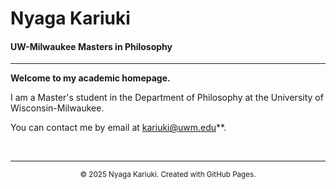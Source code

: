 # Nyaga Kariuki
#### UW-Milwaukee Masters in Philosophy

---

<!-- <img src="./your-photo.jpg" alt="A professional headshot of Nyaga Kariuki" width="250" align="left" style="margin-right: 20px; border-radius: 8px;"/> -->

**Welcome to my academic homepage.**

I am a Master's student in the Department of Philosophy at the University of Wisconsin-Milwaukee. 

You can contact me by email at kariuki@uwm.edu**.

<br clear="all"/>

---

<p align="center">
  <small>&copy; 2025 Nyaga Kariuki. Created with GitHub Pages.</small>
</p>
